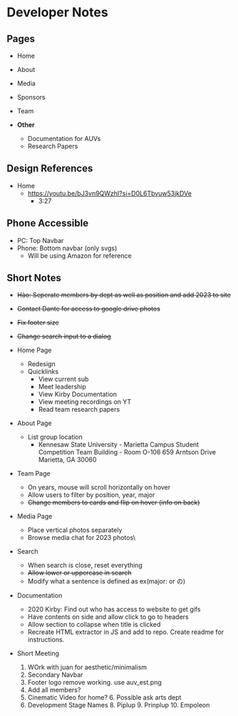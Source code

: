 # Developer Notes

## Pages
- Home
- About
- Media
- Sponsors
- Team

- __Other__
  - Documentation for AUVs
  - Research Papers

## Design References
- Home
  - https://youtu.be/bJ3vn9QWzhI?si=D0L6Tbvuw53jkDVe
    - 3:27

## Phone Accessible
- PC: Top Navbar
- Phone: Bottom navbar (only svgs)
  - Will be using Amazon for reference

## Short Notes
  
- ~~Hào: Seperate members by dept as well as position and add 2023 to site~~
- ~~Contact Dante for access to google drive photos~~
- ~~Fix footer size~~
- ~~Change search input to a dialog~~
- Home Page
  - Redesign
  - Quicklinks
    - View current sub
    - Meet leadership
    - View Kirby Documentation
    - View meeting recordings on YT
    - Read team research papers
- About Page
  - List group location
    - Kennesaw State University - Marietta Campus
      Student Competition Team Building - Room O-106
      659 Arntson Drive
      Marietta, GA 30060
- Team Page
  - On years, mouse will scroll horizontally on hover
  - Allow users to filter by position, year, major
  - ~~Change members to cards and flip on hover (info on back)~~
- Media Page
  - Place vertical photos separately
  - Browse media chat for 2023 photos\
- Search
  - When search is close, reset everything
  - ~~Allow lower or uppercase in search~~
  - Modify what a sentence is defined as ex(major: or の)
- Documentation
  - 2020 Kirby: Find out who has access to website to get gifs
  - Have contents on side and allow click to go to headers
  - Allow section to collapse when title is clicked
  - Recreate HTML extractor in JS and add to repo. Create readme for instructions.

- Short Meeting
  1. WOrk with juan for aesthetic/minimalism
  2. Secondary Navbar
  3. Footer logo remove working. use auv_est.png
  4. Add all members?
  5. Cinematic Video for home?
     6. Possible ask arts dept
  7. Development Stage Names
     8. Piplup
     9. Prinplup
     10. Empoleon